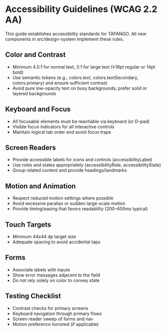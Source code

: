 # Accessibility Guidelines (WCAG 2.2 AA)

This guide establishes accessibility standards for TAPANGO. All new components
in src/design-system implement these rules.

## Color and Contrast

- Minimum 4.5:1 for normal text, 3:1 for large text (≥18pt regular or 14pt bold)
- Use semantic tokens (e.g., colors.text, colors.textSecondary, colors.primary)
  and ensure sufficient contrast
- Avoid pure low-opacity text on busy backgrounds; prefer solid or layered
  backgrounds

## Keyboard and Focus

- All focusable elements must be reachable via keyboard (or D-pad)
- Visible focus indicators for all interactive controls
- Maintain logical tab order and avoid focus traps

## Screen Readers

- Provide accessible labels for icons and controls (accessibilityLabel)
- Use roles and states appropriately (accessibilityRole, accessibilityState)
- Group related content and provide headings/landmarks

## Motion and Animation

- Respect reduced motion settings where possible
- Avoid excessive parallax or sudden large-scale motion
- Provide timing/easing that favors readability (200–400ms typical)

## Touch Targets

- Minimum 44x44 dp target size
- Adequate spacing to avoid accidental taps

## Forms

- Associate labels with inputs
- Show error messages adjacent to the field
- Do not rely solely on color to convey state

## Testing Checklist

- Contrast checks for primary screens
- Keyboard navigation through primary flows
- Screen reader sweep of forms and nav
- Motion preference honored (if applicable)
